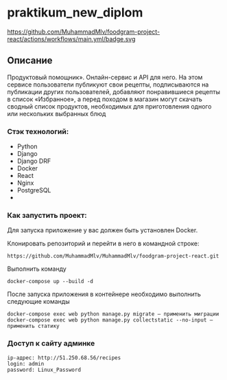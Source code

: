 # praktikum_new_diplom
https://github.com/MuhammadMlv/foodgram-project-react/actions/workflows/main.yml/badge.svg

## Описание
Продуктовый помощник». Онлайн-сервис и API для него. На этом сервисе 
пользователи публикуют свои рецепты, подписываются на публикации других 
пользователей, добавляют понравившиеся рецепты в список «Избранное», а перед 
походом в магазин могут скачать сводный список продуктов, необходимых для 
приготовления одного или нескольких выбранных блюд

### Стэк технологий: 
- Python
- Django
- Django DRF
- Docker
- React
- Nginx
- PostgreSQL
- 
### Как запустить проект:

Для запуска приложение у вас должен быть установлен Docker.

Клонировать репозиторий и перейти в него в командной строке:

```
https://github.com/MuhammadMlv/MuhammadMlv/foodgram-project-react.git
```

Выполнить команду

```
docker-compose up --build -d
```

После запуска приложения в контейнере необходимо выполнить следующие команды

```
docker-compose exec web python manage.py migrate — применить миграции
docker-compose exec web python manage.py collectstatic --no-input — применить статику
```

### Доступ к сайту админке 
```
ip-адрес: http://51.250.68.56/recipes
login: admin
password: Linux_Password
```
